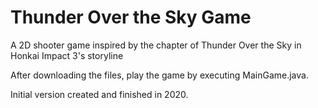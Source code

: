# Thunder Over the Sky Game
A 2D shooter game inspired by the chapter of Thunder Over the Sky in Honkai Impact 3's storyline

After downloading the files, play the game by executing MainGame.java.

Initial version created and finished in 2020.
